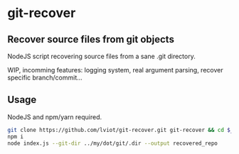 # git-recover
## Recover source files from git objects
NodeJS script recovering source files from a sane .git directory.

WIP, incomming features: logging system, real argument parsing, recover specific branch/commit...
## Usage
NodeJS and npm/yarn required.
```bash
git clone https://github.com/lviot/git-recover.git git-recover && cd $_
npm i
node index.js --git-dir ../my/dot/git/.dir --output recovered_repo
```
